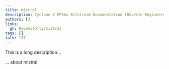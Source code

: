 ```yaml
---
title: mistral
description: Cyclone V FPGAs Bitstream Documentation (Reverse Engineered)
authors: []
links:
  gh: Ravenslofty/mistral
tags: []
talk: 137
---
```


This is a long description...
<!--more-->
... about mistral.

